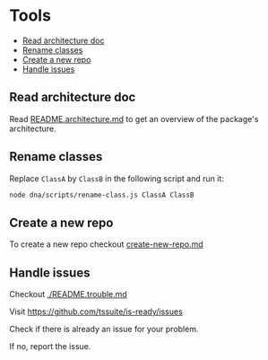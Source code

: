<!--
@license
Copyright (c) 2025 tssuite

Use of this source code is governed by terms that can be
found in the LICENSE file in the root of this package.
-->

# Tools

- [Read architecture doc](#read-architecture-doc)
- [Rename classes](#rename-classes)
- [Create a new repo](#create-a-new-repo)
- [Handle issues](#handle-issues)

## Read architecture doc

Read [README.architecture.md](../../README.architecture.md) to get an overview
of the package's architecture.

## Rename classes

Replace `ClassA` by `ClassB` in the following script and run it:

```bash
node dna/scripts/rename-class.js ClassA ClassB
```

## Create a new repo

To create a new repo checkout [create-new-repo.md](create-new-repo.md)

## Handle issues

Checkout [./README.trouble.md](../../README.trouble.md)

Visit <https://github.com/tssuite/is-ready/issues>

Check if there is already an issue for your problem.

If no, report the issue.
